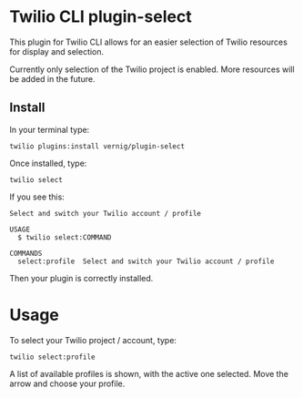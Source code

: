 Twilio CLI plugin-select
========================

This plugin for Twilio CLI allows for an easier selection of Twilio resources for display and selection.

Currently only selection of the Twilio project is enabled. More resources will be added in the future. 

## Install 

In your terminal type: 

```shell
twilio plugins:install vernig/plugin-select
```

Once installed, type: 

```shell 
twilio select
```

If you see this: 

```shell
Select and switch your Twilio account / profile

USAGE
  $ twilio select:COMMAND

COMMANDS
  select:profile  Select and switch your Twilio account / profile
```

Then your plugin is correctly installed.

# Usage  

To select your Twilio project / account, type: 

```shell
twilio select:profile
```

A list of available profiles is shown, with the active one selected. Move the arrow and choose your profile. 
